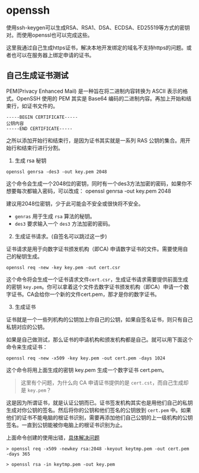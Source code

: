 # openssh

使用ssh-keygen可以生成RSA、RSA1、DSA、ECDSA、ED25519等方式的密钥对。而使用openssl也可以完成这些。

这里我通过自己生成https证书，解决本地开发绑定的域名不支持https的问题。或者也可以在服务器上绑定申请的证书。

## 自己生成证书测试

PEM(Privacy Enhanced Mail) 是一种旨在将二进制内容转换为 ASCII 表示的格式。OpenSSH 使用的 PEM 其实是 Base64 编码的二进制内容。再加上开始和结束行，如证书文件的。

```
-----BEGIN CERTIFICATE-----
公钥内容
-----END CERTIFICATE-----
```

之所以添加开始行和结束行，是因为证书其实就是一系列 RAS 公钥的集合。用开始行和结束行进行分割。


1. 生成 rsa 秘钥

```shell
openssl genrsa -des3 -out key.pem 2048 
```

这个命令会生成一个2048位的密钥，同时有一个des3方法加密的密码，如果你不想要每次都输入密码，可以改成： 
openssl genrsa -out key.pem 2048 

建议用2048位密钥，少于此可能会不安全或很快将不安全。 

- `genras` 用于生成 `rsa` 算法的秘钥。
- `des3` 要求输入一个 `des3` 方法加密的密码。


2. 生成证书请求。(自签名可以跳过这一步)

证书请求是用于向数字证书颁发机构（即CA) 申请数字证书的文件。需要使用自己的秘钥生成。

```shell
openssl req -new -key key.pem -out cert.csr 
```

这个命令将会生成一个证书请求文件`cert.csr`，生成证书请求需要提供前面生成的密钥 `key.pem`。你可以拿着这个文件去数字证书颁发机构（即CA）申请一个数字证书。CA会给你一个新的文件cert.pem，那才是你的数字证书。

3. 生成证书

证书就是一个一些列机构的公钥加上你自己的公钥，如果自签名证书，则只有自己私钥对应的公钥。

如果是自己做测试，那么证书的申请机构和颁发机构都是自己。就可以用下面这个命令来生成证书： 

```shell
openssl req -new -x509 -key key.pem -out cert.pem -days 1024 
```

这个命令将用上面生成的密钥 key.pem 生成一个数字证书 cert.pem。

> 这里有个问题，为什么向 CA 申请证书提供的是 `cert.cst`，而自己生成却是 `key.pem`？

这是因为所谓证书，就是认证公钥而已。证书签发机构其实也是用他们自己的私钥生成对你公钥的签名。然后将你的公钥和他们签名的公钥放到 `cert.pem` 中。如果他们的证书不能电脑的根证书识别，需要再添加他们自己公钥的上一级机构的公钥签名。一直到公钥能被你电脑上的根证书识别为止。

上面命令创建的使用出错，[具体解决问题](https://stackoverflow.com/questions/21397809/create-a-trusted-self-signed-ssl-cert-for-localhost-for-use-with-express-node)

```
> openssl req -x509 -newkey rsa:2048 -keyout keytmp.pem -out cert.pem -days 365

> openssl rsa -in keytmp.pem -out key.pem
```

